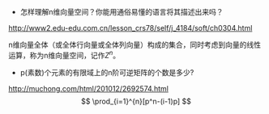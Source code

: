 * 怎样理解n维向量空间？你能用通俗易懂的语言将其描述出来吗？

http://www2.edu-edu.com.cn/lesson_crs78/self/j_4184/soft/ch0304.html

n维向量全体（或全体行向量或全体列向量）构成的集合，同时考虑到向量的线性运算，称为n维向量空间，记作$Z^n$。

- p(素数)个元素的有限域上的n阶可逆矩阵的个数是多少?

http://muchong.com/html/201012/2692574.html
$$
\prod_{i=1}^{n}[p^n-(i-1)p]
$$
